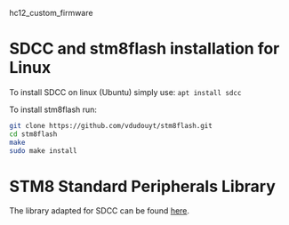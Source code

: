 hc12_custom_firmware

# SDCC and stm8flash installation for Linux

To install SDCC on linux (Ubuntu) simply use: `apt install sdcc`

To install stm8flash run:
```bash
git clone https://github.com/vdudouyt/stm8flash.git
cd stm8flash
make
sudo make install
```

# STM8 Standard Peripherals Library

The library adapted for SDCC can be found [here](https://github.com/roshbaby/stm8s-sdcc).